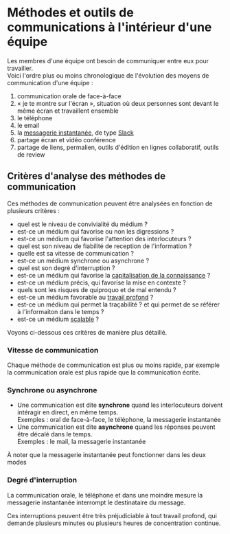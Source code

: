 # Méthodes et outils de communications à l'intérieur d'une équipe

Les membres d'une équipe ont besoin de communiquer entre eux pour travailler.<br />
Voici l'ordre plus ou moins chronologique de l'évolution des moyens de communication d'une équipe :

1. communication orale de face-à-face
2. « je te montre sur l'écran », situation où deux personnes sont devant le même écran et travaillent ensemble
3. le téléphone
4. le email
5. la [messagerie instantanée](https://fr.wikipedia.org/wiki/Messagerie_instantan%C3%A9e), de type [Slack](https://fr.wikipedia.org/wiki/Slack_%28plateforme%29)
6. partage écran et vidéo conférence
7. partage de liens, permalien, outils d'édition en lignes collaboratif, outils de review


## Critères d'analyse des méthodes de communication

Ces méthodes de communication peuvent être analysées en fonction de plusieurs critères :

- quel est le niveau de convivialité du médium ?
- est-ce un médium qui favorise ou non les digressions ?
- est-ce un médium qui favorise l'attention des interlocuteurs ?
- quel est son niveau de fiabilité de reception de l'information ?
- quelle est sa vitesse de communication ?
- est-ce un médium synchrone ou asynchrone ?
- quel est son degré d'interruption ?
- est-ce un médium qui favorise la [capitalisation de la connaissance](https://fr.wikipedia.org/wiki/Capitalisation_des_connaissances) ?
- est-ce un médium précis, qui favorise la mise en contexte ?
- quels sont les risques de quiproquo et de mal entendu ?
- est-ce un médium favorable au [travail profond](https://medium.com/essentiels/deep-work-comment-apprendre-%C3%A0-se-concentrer-dans-un-monde-de-distraction-ffcc47055c3d) ?
- est-ce un médium qui permet la traçabilité ? et qui permet de se référer à l'informaiton dans le temps ?
- est-ce un médium [scalable](https://fr.wiktionary.org/wiki/scalabilit%C3%A9) ?

Voyons ci-dessous ces critères de manière plus détaillé.


### Vitesse de communication

Chaque méthode de communication est plus ou moins rapide, par exemple la communication orale est plus rapide que la communication écrite.


### Synchrone ou asynchrone

- Une communication est dite **synchrone** quand les interlocuteurs doivent intéragir en direct, en même temps.<br />
  Exemples : oral de face-à-face, le téléphone, la messagerie instantanée
- Une communication est dite **asynchrone** quand les réponses peuvent être décalé dans le temps.<br />
  Exemples : le mail, la messagerie instantanée

À noter que la messagerie instantanée peut fonctionner dans les deux modes


### Degré d'interruption

La communication orale, le téléphone et dans une moindre mesure la messagerie instantanée interrompt le destinataire du message.

Ces interruptions peuvent être très préjudiciable à tout travail profond, qui demande plusieurs minutes ou plusieurs heures de concentration continue.
